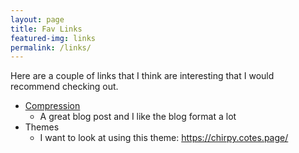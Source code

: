 ```yaml
---
layout: page
title: Fav Links
featured-img: links
permalink: /links/
---
```


Here are a couple of links that I think are interesting that I would recommend checking out.

- [Compression](https://cefboud.github.io/posts/compression/)
  - A great blog post and I like the blog format a lot
- Themes
  - I want to look at using this theme: https://chirpy.cotes.page/
